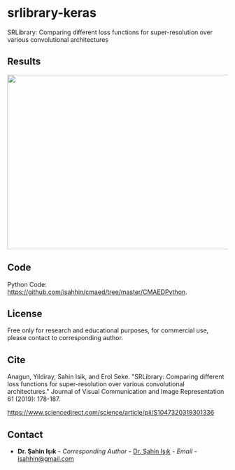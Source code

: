 # srlibrary-keras
SRLibrary: Comparing different loss functions for super-resolution over various convolutional architectures

## Results

<img src="https://github.com/isahhin/srlibrary-keras/blob/master/images/Butterfly_SRCNN.png" height="400" width="1600">


## Code

Python Code: https://github.com/isahhin/cmaed/tree/master/CMAEDPython.


## License

Free only for research and educational purposes, for commercial use, please contact to corresponding author.

## Cite

Anagun, Yildiray, Sahin Isik, and Erol Seke. "SRLibrary: Comparing different loss functions for super-resolution over various convolutional architectures." Journal of Visual Communication and Image Representation 61 (2019): 178-187.

https://www.sciencedirect.com/science/article/pii/S1047320319301336
## Contact



* **Dr. Şahin Işık** - *Corresponding Author* - [Dr. Şahin Işık](http://ceng.ogu.edu.tr/Sayfa/Index/32/bolum-personeli) - *Email* - isahhin@gmail.com

